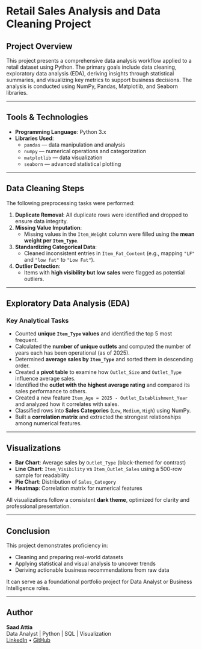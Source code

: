 # Retail Sales Analysis and Data Cleaning Project

## Project Overview

This project presents a comprehensive data analysis workflow applied to a retail dataset using Python. The primary goals include data cleaning, exploratory data analysis (EDA), deriving insights through statistical summaries, and visualizing key metrics to support business decisions. The analysis is conducted using NumPy, Pandas, Matplotlib, and Seaborn libraries.

---

## Tools & Technologies

- **Programming Language**: Python 3.x
- **Libraries Used**:
  - `pandas` — data manipulation and analysis
  - `numpy` — numerical operations and categorization
  - `matplotlib` — data visualization
  - `seaborn` — advanced statistical plotting

---

## Data Cleaning Steps

The following preprocessing tasks were performed:

1. **Duplicate Removal**: All duplicate rows were identified and dropped to ensure data integrity.
2. **Missing Value Imputation**:
   - Missing values in the `Item_Weight` column were filled using the **mean weight per `Item_Type`**.
3. **Standardizing Categorical Data**:
   - Cleaned inconsistent entries in `Item_Fat_Content` (e.g., mapping `"LF"` and `"low fat"` to `"Low Fat"`).
4. **Outlier Detection**:
   - Items with **high visibility but low sales** were flagged as potential outliers.

---

## Exploratory Data Analysis (EDA)

### Key Analytical Tasks

- Counted **unique `Item_Type` values** and identified the top 5 most frequent.
- Calculated the **number of unique outlets** and computed the number of years each has been operational (as of 2025).
- Determined **average sales by `Item_Type`** and sorted them in descending order.
- Created a **pivot table** to examine how `Outlet_Size` and `Outlet_Type` influence average sales.
- Identified the **outlet with the highest average rating** and compared its sales performance to others.
- Created a new feature `Item_Age = 2025 - Outlet_Establishment_Year` and analyzed how it correlates with sales.
- Classified rows into **Sales Categories** (`Low`, `Medium`, `High`) using NumPy.
- Built a **correlation matrix** and extracted the strongest relationships among numerical features.

---

## Visualizations

- **Bar Chart**: Average sales by `Outlet_Type` (black-themed for contrast)
- **Line Chart**: `Item_Visibility` vs `Item_Outlet_Sales` using a 500-row sample for readability
- **Pie Chart**: Distribution of `Sales_Category`
- **Heatmap**: Correlation matrix for numerical features

All visualizations follow a consistent **dark theme**, optimized for clarity and professional presentation.

---


## Conclusion

This project demonstrates proficiency in:
- Cleaning and preparing real-world datasets
- Applying statistical and visual analysis to uncover trends
- Deriving actionable business recommendations from raw data

It can serve as a foundational portfolio project for Data Analyst or Business Intelligence roles.

---

## Author

**Saad Attia**  
Data Analyst | Python | SQL | Visualization  
[LinkedIn](https://www.linkedin.com/in/saad-attia-302433246/) • [GitHub](https://github.com/Saad-learning)